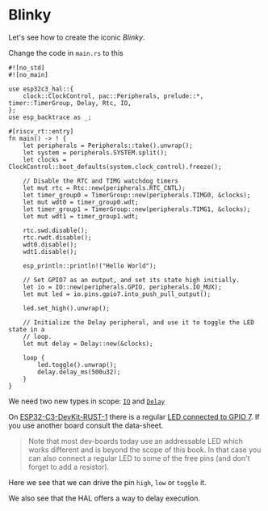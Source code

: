 # Blinky

Let's see how to create the iconic _Blinky_.

Change the code in `main.rs` to this
```rust,ignore
#![no_std]
#![no_main]

use esp32c3_hal::{
    clock::ClockControl, pac::Peripherals, prelude::*, timer::TimerGroup, Delay, Rtc, IO,
};
use esp_backtrace as _;

#[riscv_rt::entry]
fn main() -> ! {
    let peripherals = Peripherals::take().unwrap();
    let system = peripherals.SYSTEM.split();
    let clocks = ClockControl::boot_defaults(system.clock_control).freeze();

    // Disable the RTC and TIMG watchdog timers
    let mut rtc = Rtc::new(peripherals.RTC_CNTL);
    let timer_group0 = TimerGroup::new(peripherals.TIMG0, &clocks);
    let mut wdt0 = timer_group0.wdt;
    let timer_group1 = TimerGroup::new(peripherals.TIMG1, &clocks);
    let mut wdt1 = timer_group1.wdt;

    rtc.swd.disable();
    rtc.rwdt.disable();
    wdt0.disable();
    wdt1.disable();

    esp_println::println!("Hello World");

    // Set GPIO7 as an output, and set its state high initially.
    let io = IO::new(peripherals.GPIO, peripherals.IO_MUX);
    let mut led = io.pins.gpio7.into_push_pull_output();

    led.set_high().unwrap();

    // Initialize the Delay peripheral, and use it to toggle the LED state in a
    // loop.
    let mut delay = Delay::new(&clocks);

    loop {
        led.toggle().unwrap();
        delay.delay_ms(500u32);
    }
}
```

We need two new types in scope: [`IO`] and [`Delay`]

On [ESP32-C3-DevKit-RUST-1] there is a regular [LED connected to GPIO 7]. If you use another board consult the data-sheet.

> Note that most dev-boards today use an addressable LED which works different and is beyond the scope of this book. In that case you can also connect a regular LED to some of the free pins (and don't forget to add a resistor).

Here we see that we can drive the pin `high`, `low` or `toggle` it.

We also see that the HAL offers a way to delay execution.

[ESP32-C3-DevKit-RUST-1]:  https://github.com/esp-rs/esp-rust-board
[LED connected to GPIO 7]: https://github.com/esp-rs/esp-rust-board#pin-layout
[`IO`]: https://docs.rs/esp32c3-hal/0.2.0/esp32c3_hal/gpio/struct.IO.html
[`Delay`]: https://docs.rs/esp32c3-hal/0.2.0/esp32c3_hal/struct.Delay.html
